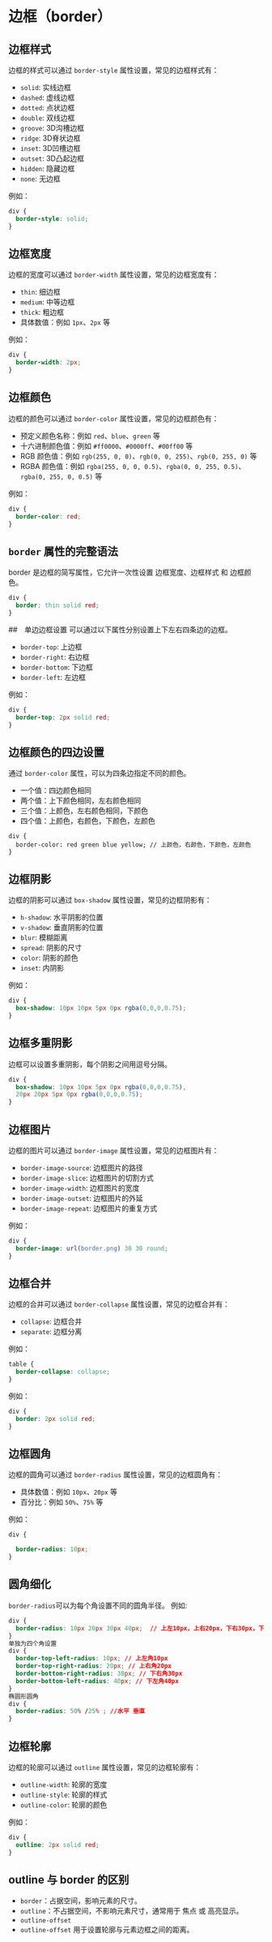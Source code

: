 
# 边框（border）

##  边框样式
边框的样式可以通过 `border-style` 属性设置，常见的边框样式有：

- `solid`: 实线边框
- `dashed`: 虚线边框
- `dotted`: 点状边框
- `double`: 双线边框
- `groove`: 3D沟槽边框
- `ridge`: 3D脊状边框
- `inset`: 3D凹槽边框
- `outset`: 3D凸起边框
- `hidden`: 隐藏边框
- `none`: 无边框

例如：
```css
div {
  border-style: solid;
}
```
## 边框宽度
边框的宽度可以通过 `border-width` 属性设置，常见的边框宽度有：

- `thin`: 细边框
- `medium`: 中等边框
- `thick`: 粗边框
- 具体数值：例如 `1px`、`2px` 等

例如：
```css
div {
  border-width: 2px;
}
```

## 边框颜色
边框的颜色可以通过 `border-color` 属性设置，常见的边框颜色有：

- 预定义颜色名称：例如 `red`、`blue`、`green` 等
- 十六进制颜色值：例如 `#ff0000`、`#0000ff`、`#00ff00` 等
- RGB 颜色值：例如 `rgb(255, 0, 0)`、`rgb(0, 0, 255)`、`rgb(0, 255, 0)` 等
- RGBA 颜色值：例如 `rgba(255, 0, 0, 0.5)`、`rgba(0, 0, 255, 0.5)`、`rgba(0, 255, 0, 0.5)` 等

例如：
```css
div {
  border-color: red;
}
```

## `border` 属性的完整语法
border 是边框的简写属性，它允许一次性设置 边框宽度、边框样式 和 边框颜色。
```css
div {
  border: thin solid red;
}
```

##　单边边框设置
可以通过以下属性分别设置上下左右四条边的边框。
- `border-top`: 上边框
- `border-right`: 右边框
- `border-bottom`: 下边框
- `border-left`: 左边框

例如：
```css
div {
  border-top: 2px solid red;
}
```
## 边框颜色的四边设置
通过 `border-color` 属性，可以为四条边指定不同的颜色。
- 一个值：四边颜色相同
- 两个值：上下颜色相同，左右颜色相同
- 三个值：上颜色，左右颜色相同，下颜色
- 四个值：上颜色，右颜色，下颜色，左颜色
```
div {
  border-color: red green blue yellow; // 上颜色，右颜色，下颜色，左颜色
}
``` 

## 边框阴影
边框的阴影可以通过 `box-shadow` 属性设置，常见的边框阴影有：

- `h-shadow`: 水平阴影的位置
- `v-shadow`: 垂直阴影的位置
- `blur`: 模糊距离
- `spread`: 阴影的尺寸
- `color`: 阴影的颜色
- `inset`: 内阴影

例如：
```css
div {
  box-shadow: 10px 10px 5px 0px rgba(0,0,0,0.75);
}
```
## 边框多重阴影
边框可以设置多重阴影，每个阴影之间用逗号分隔。
```css
div {
  box-shadow: 10px 10px 5px 0px rgba(0,0,0,0.75), 
  20px 20px 5px 0px rgba(0,0,0,0.75);
}
```
## 边框图片
边框的图片可以通过 `border-image` 属性设置，常见的边框图片有：
- `border-image-source`: 边框图片的路径
- `border-image-slice`: 边框图片的切割方式
- `border-image-width`: 边框图片的宽度
- `border-image-outset`: 边框图片的外延
- `border-image-repeat`: 边框图片的重复方式

例如：
```css
div {
  border-image: url(border.png) 30 30 round;
}
```
## 边框合并
边框的合并可以通过 `border-collapse` 属性设置，常见的边框合并有：

- `collapse`: 边框合并
- `separate`: 边框分离

例如：
```css
table {
  border-collapse: collapse;
}
```
例如：
```css
div {
  border: 2px solid red;
}
```
## 边框圆角
边框的圆角可以通过 `border-radius` 属性设置，常见的边框圆角有：

- 具体数值：例如 `10px`、`20px` 等
- 百分比：例如 `50%`、`75%` 等

例如：
```css
div {

  border-radius: 10px;
}
```
## 圆角细化
`border-radius`可以为每个角设置不同的圆角半径。
例如:
```css
div {
  border-radius: 10px 20px 30px 40px;  // 上左10px，上右20px，下右30px，下左40px
}
单独为四个角设置
div {
  border-top-left-radius: 10px; // 上左角10px
  border-top-right-radius: 20px; // 上右角20px
  border-bottom-right-radius: 30px; // 下右角30px
  border-bottom-left-radius: 40px; // 下左角40px
}
椭圆形圆角
div {
  border-radius: 50% /25% ; //水平 垂直
}
```

## 边框轮廓
边框的轮廓可以通过 `outline` 属性设置，常见的边框轮廓有：

- `outline-width`: 轮廓的宽度
- `outline-style`: 轮廓的样式
- `outline-color`: 轮廓的颜色

例如：
```css
div {
  outline: 2px solid red;
}
```
## outline 与 border 的区别
- `border`：占据空间，影响元素的尺寸。
- `outline`：不占据空间，不影响元素尺寸，通常用于 焦点 或 高亮显示。
- `outline-offset`
- `outline-offset` 用于设置轮廓与元素边框之间的距离。








